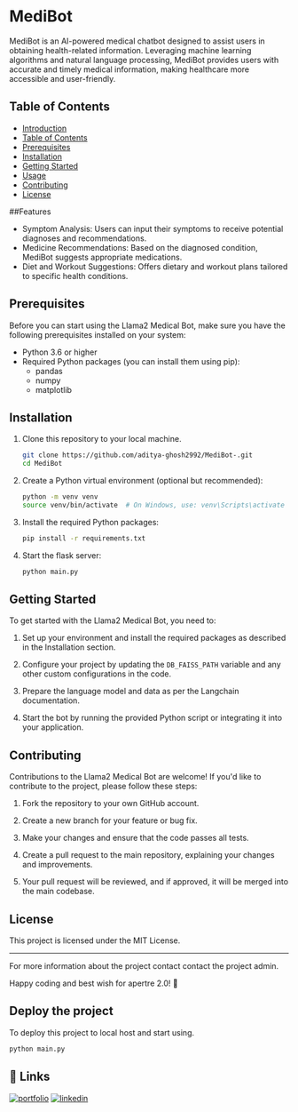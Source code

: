 

# MediBot 

MediBot is an AI-powered medical chatbot designed to assist users in obtaining health-related information. Leveraging machine learning algorithms and natural language processing, MediBot provides users with accurate and timely medical information, making healthcare more accessible and user-friendly.

## Table of Contents

- [Introduction](#langchain-medical-bot)
- [Table of Contents](#table-of-contents)
- [Prerequisites](#prerequisites)
- [Installation](#installation)
- [Getting Started](#getting-started)
- [Usage](#usage)
- [Contributing](#contributing)
- [License](#license)

##Features
 
- Symptom Analysis: Users can input their symptoms to receive potential diagnoses and recommendations.
- Medicine Recommendations: Based on the diagnosed condition, MediBot suggests appropriate medications.
- Diet and Workout Suggestions: Offers dietary and workout plans tailored to specific health conditions.

## Prerequisites

Before you can start using the Llama2 Medical Bot, make sure you have the following prerequisites installed on your system:

- Python 3.6 or higher
- Required Python packages (you can install them using pip):
    - pandas
    - numpy
    - matplotlib

## Installation

1. Clone this repository to your local machine.

    ```bash
    git clone https://github.com/aditya-ghosh2992/MediBot-.git
    cd MediBot
    ```

2. Create a Python virtual environment (optional but recommended):

    ```bash
    python -m venv venv
    source venv/bin/activate  # On Windows, use: venv\Scripts\activate
    ```

3. Install the required Python packages:

    ```bash
    pip install -r requirements.txt
    ```
4. Start the flask server:

    ```bash
    python main.py
    ```


## Getting Started

To get started with the Llama2 Medical Bot, you need to:

1. Set up your environment and install the required packages as described in the Installation section.

2. Configure your project by updating the `DB_FAISS_PATH` variable and any other custom configurations in the code.

3. Prepare the language model and data as per the Langchain documentation.

4. Start the bot by running the provided Python script or integrating it into your application.


## Contributing

Contributions to the Llama2 Medical Bot are welcome! If you'd like to contribute to the project, please follow these steps:

1. Fork the repository to your own GitHub account.

2. Create a new branch for your feature or bug fix.

3. Make your changes and ensure that the code passes all tests.

4. Create a pull request to the main repository, explaining your changes and improvements.

5. Your pull request will be reviewed, and if approved, it will be merged into the main codebase.

## License

This project is licensed under the MIT License.

---

For more information about the project contact contact the project admin.

Happy coding and best wish for apertre 2.0! 🚀



## Deploy the project 

To deploy this project to local host and start using.

```bash
python main.py
```


## 🔗 Links
[![portfolio](https://img.shields.io/badge/my_portfolio-000?style=for-the-badge&logo=ko-fi&logoColor=white)](https://adityaghosh-portfolio.vercel.app/)
[![linkedin](https://img.shields.io/badge/linkedin-0A66C2?style=for-the-badge&logo=linkedin&logoColor=white)](https://www.linkedin.com/in/adityaghosh2992/)


